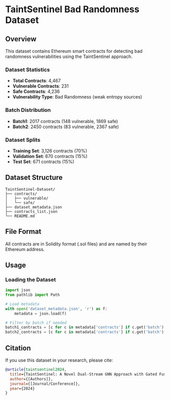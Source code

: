 # TaintSentinel Bad Randomness Dataset

## Overview
This dataset contains Ethereum smart contracts for detecting bad randomness vulnerabilities using the TaintSentinel approach.

### Dataset Statistics
- **Total Contracts**: 4,467
- **Vulnerable Contracts**: 231
- **Safe Contracts**: 4,236
- **Vulnerability Type**: Bad Randomness (weak entropy sources)

### Batch Distribution
- **Batch1**: 2017 contracts (148 vulnerable, 1869 safe)
- **Batch2**: 2450 contracts (83 vulnerable, 2367 safe)

### Dataset Splits
- **Training Set**: 3,126 contracts (70%)
- **Validation Set**: 670 contracts (15%)
- **Test Set**: 671 contracts (15%)

## Dataset Structure
```
TaintSentinel-Dataset/
├── contracts/
│   ├── vulnerable/         
│   └── safe/               
├── dataset_metadata.json   
├── contracts_list.json      
└── README.md              
```
 

## File Format
All contracts are in Solidity format (.sol files) and are named by their Ethereum address.

## Usage

### Loading the Dataset
```python
import json
from pathlib import Path

# Load metadata
with open('dataset_metadata.json', 'r') as f:
    metadata = json.load(f)

# Filter by batch if needed
batch1_contracts = [c for c in metadata['contracts'] if c.get('batch') == 'batch1']
batch2_contracts = [c for c in metadata['contracts'] if c.get('batch') == 'batch2']
```


## Citation
If you use this dataset in your research, please cite:
```bibtex
@article{taintsentinel2024,
  title={TaintSentinel: A Novel Dual-Stream GNN Approach with Gated Fusion and Path Risk Assessment for Smart Contract Bad Randomness Detection},
  author={[Authors]},
  journal={[Journal/Conference]},
  year={2024}
}
```

